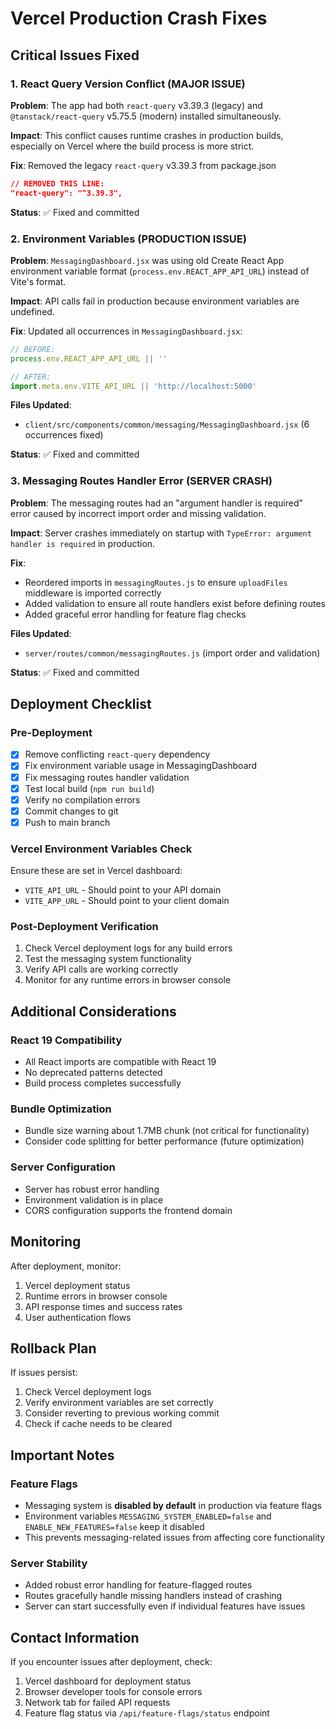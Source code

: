 # Vercel Production Crash Fixes

## Critical Issues Fixed

### 1. **React Query Version Conflict (MAJOR ISSUE)**
**Problem**: The app had both `react-query` v3.39.3 (legacy) and `@tanstack/react-query` v5.75.5 (modern) installed simultaneously.

**Impact**: This conflict causes runtime crashes in production builds, especially on Vercel where the build process is more strict.

**Fix**: Removed the legacy `react-query` v3.39.3 from package.json
```json
// REMOVED THIS LINE:
"react-query": "^3.39.3",
```

**Status**: ✅ Fixed and committed

### 2. **Environment Variables (PRODUCTION ISSUE)**
**Problem**: `MessagingDashboard.jsx` was using old Create React App environment variable format (`process.env.REACT_APP_API_URL`) instead of Vite's format.

**Impact**: API calls fail in production because environment variables are undefined.

**Fix**: Updated all occurrences in `MessagingDashboard.jsx`:
```javascript
// BEFORE:
process.env.REACT_APP_API_URL || ''

// AFTER:
import.meta.env.VITE_API_URL || 'http://localhost:5000'
```

**Files Updated**:
- `client/src/components/common/messaging/MessagingDashboard.jsx` (6 occurrences fixed)

**Status**: ✅ Fixed and committed

### 3. **Messaging Routes Handler Error (SERVER CRASH)**
**Problem**: The messaging routes had an "argument handler is required" error caused by incorrect import order and missing validation.

**Impact**: Server crashes immediately on startup with `TypeError: argument handler is required` in production.

**Fix**: 
- Reordered imports in `messagingRoutes.js` to ensure `uploadFiles` middleware is imported correctly
- Added validation to ensure all route handlers exist before defining routes
- Added graceful error handling for feature flag checks

**Files Updated**:
- `server/routes/common/messagingRoutes.js` (import order and validation)

**Status**: ✅ Fixed and committed

## Deployment Checklist

### Pre-Deployment
- [x] Remove conflicting `react-query` dependency
- [x] Fix environment variable usage in MessagingDashboard
- [x] Fix messaging routes handler validation
- [x] Test local build (`npm run build`)
- [x] Verify no compilation errors
- [x] Commit changes to git
- [x] Push to main branch

### Vercel Environment Variables Check
Ensure these are set in Vercel dashboard:
- `VITE_API_URL` - Should point to your API domain
- `VITE_APP_URL` - Should point to your client domain

### Post-Deployment Verification
1. Check Vercel deployment logs for any build errors
2. Test the messaging system functionality
3. Verify API calls are working correctly
4. Monitor for any runtime errors in browser console

## Additional Considerations

### React 19 Compatibility
- All React imports are compatible with React 19
- No deprecated patterns detected
- Build process completes successfully

### Bundle Optimization
- Bundle size warning about 1.7MB chunk (not critical for functionality)
- Consider code splitting for better performance (future optimization)

### Server Configuration
- Server has robust error handling
- Environment validation is in place
- CORS configuration supports the frontend domain

## Monitoring
After deployment, monitor:
1. Vercel deployment status
2. Runtime errors in browser console
3. API response times and success rates
4. User authentication flows

## Rollback Plan
If issues persist:
1. Check Vercel deployment logs
2. Verify environment variables are set correctly
3. Consider reverting to previous working commit
4. Check if cache needs to be cleared

## Important Notes

### Feature Flags
- Messaging system is **disabled by default** in production via feature flags
- Environment variables `MESSAGING_SYSTEM_ENABLED=false` and `ENABLE_NEW_FEATURES=false` keep it disabled
- This prevents messaging-related issues from affecting core functionality

### Server Stability  
- Added robust error handling for feature-flagged routes
- Routes gracefully handle missing handlers instead of crashing
- Server can start successfully even if individual features have issues

## Contact Information
If you encounter issues after deployment, check:
1. Vercel dashboard for deployment status
2. Browser developer tools for console errors
3. Network tab for failed API requests
4. Feature flag status via `/api/feature-flags/status` endpoint 